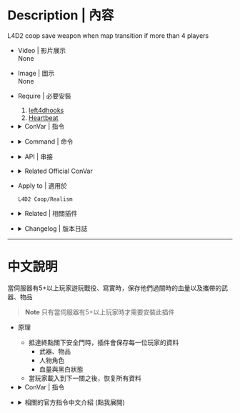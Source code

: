 # Description | 內容
L4D2 coop save weapon when map transition if more than 4 players

* Video | 影片展示
<br/>None

* Image | 圖示
<br/>None

* Require | 必要安裝
    1. [left4dhooks](https://forums.alliedmods.net/showthread.php?t=321696)
    2. [Heartbeat](https://forums.alliedmods.net/showthread.php?t=322132)

* <details><summary>ConVar | 指令</summary>

    * cfg\sourcemod\l4d2_ty_saveweapons.cfg
        ```php
        // If 1, restore 100 full health when end of chapter.
        l4d2_ty_saveweapons_health "0"

        // Do not restore weapons and health to a player after survivors have left start safe area for at least x seconds. (0=Always restore)
        l4d2_ty_saveweapons_game_seconds_block "60"

        // If 1, save weapons and health for bots as well.
        l4d2_ty_saveweapons_save_bot "1"

        // If 1, save health and restore. (can save >100 hp)
        l4d2_ty_saveweapons_save_health "1"

        // If 1, save character model and restore.
        l4d2_ty_saveweapons_save_character "0"
        ```
</details>

* <details><summary>Command | 命令</summary>

    None
</details>

* <details><summary>API | 串接</summary>

    * ```scripting\include\l4d2_ty_saveweapons.inc```
        ```php
        Registers a library name: l4d2_ty_saveweapons
        ```
</details>

* <details><summary>Related Official ConVar</summary>

    * Write down the follong cvars in cfg/server.cfg
        ```php
        // If 1, survivor bots will be used as placeholders for survivors who are still changing levels
        // If 0, prevent bots from moving, changing weapons, using kits while human survivors are still changing levels
        // Default: 1
        sm_cvar sb_transition 0 
        ```
</details>

* Apply to | 適用於
    ```
    L4D2 Coop/Realism
    ```

* <details><summary>Related | 相關插件</summary>

    1. [l4dmultislots](https://github.com/fbef0102/L4D1_2-Plugins/tree/master/l4dmultislots): Allows additional survivor players in server when 5+ player joins the server
        * 創造5位以上倖存者遊玩伺服器

    2. [l4d2_afk_saveweapons](https://github.com/fbef0102/Game-Private_Plugin/tree/main/Plugin_插件/Survivor_人類/l4d2_afk_saveweapons): Save Weapons/Items when going AFK
        * 當倖存者玩家閒置或旁觀時，保存攜帶的武器、物資
</details>

* <details><summary>Changelog | 版本日誌</summary>

    * v6.2 (2024-7-30)
        * Fixed m_currentReviveCount

    * v6.1 (2023-11-27)
        * Gamedata support

    * v6.0 (2023-6-25)
        * Fixed melee disapear after map transition

    * v5.9 (2022-9-17)
        * [AlliedModder Post](https://forums.alliedmods.net/showpost.php?p=2757629&postcount=113)
        * Remake code
        * Add the last stand two melee
        * Add ConVar and generate cfg
        * Save health
        * Save Character Model
        * Support Bots
        * Support custom melee save
        * Doesn't save if change map in game (ex. vote change new campaign)
        * Compatible with the [[ANY] Cheats](https://forums.alliedmods.net/showthread.php?t=195037)

    * v4.1
        * [Original Post by maks](https://forums.alliedmods.net/showthread.php?t=263860)
</details>

- - - -
# 中文說明
當伺服器有5+以上玩家遊玩戰役、寫實時，保存他們過關時的血量以及攜帶的武器、物品

> __Note__ 只有當伺服器有5+以上玩家時才需要安裝此插件

* 原理
    * 抵達終點關下安全門時，插件會保存每一位玩家的資料
        * 武器、物品
        * 人物角色
        * 血量與黑白狀態
    * 當玩家載入到下一關之後，恢复所有資料

* <details><summary>ConVar | 指令</summary>

    * cfg\sourcemod\l4d2_ty_saveweapons.cfg
        ```php
        // 為1時，過關時回復所有倖存者的血量
        l4d2_ty_saveweapons_health "0"

        // 倖存者出去安全室60秒之後不能再恢复血量與武器 (避免有人載入關卡太慢)
        // 0=永遠恢复上一關保存的血量與武器
        l4d2_ty_saveweapons_game_seconds_block "60"

        // 為1時，也幫AI Bots保存武器與血量
        l4d2_ty_saveweapons_save_bot "1"

        // 為1時，保存血量與倒地狀態 (可保存超過100HP)
        l4d2_ty_saveweapons_save_health "1"

        // 為1時，保存角色與模型
        l4d2_ty_saveweapons_save_character "0"
        ```
</details>


* <details><summary>相關的官方指令中文介紹 (點我展開)</summary>

    * 以下指令寫入文件 cfg/server.cfg，可自行調整
        ```php
        // 為1時, 過關後玩家的Bot會走動並更換身上的武器與物品
        // 為0時, 過關後玩家的Bot不會走動也不會更換身上的武器與物品 (推薦使用)
        // 預設值: 1
        sm_cvar sb_transition 0
        ```
</details>